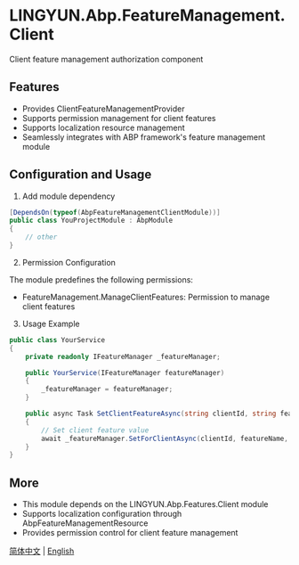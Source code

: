 # LINGYUN.Abp.FeatureManagement.Client

Client feature management authorization component

## Features

* Provides ClientFeatureManagementProvider
* Supports permission management for client features
* Supports localization resource management
* Seamlessly integrates with ABP framework's feature management module

## Configuration and Usage

1. Add module dependency

```csharp
[DependsOn(typeof(AbpFeatureManagementClientModule))]
public class YouProjectModule : AbpModule
{
    // other
}
```

2. Permission Configuration

The module predefines the following permissions:
* FeatureManagement.ManageClientFeatures: Permission to manage client features

3. Usage Example

```csharp
public class YourService
{
    private readonly IFeatureManager _featureManager;

    public YourService(IFeatureManager featureManager)
    {
        _featureManager = featureManager;
    }

    public async Task SetClientFeatureAsync(string clientId, string featureName, string value)
    {
        // Set client feature value
        await _featureManager.SetForClientAsync(clientId, featureName, value);
    }
}
```

## More

* This module depends on the LINGYUN.Abp.Features.Client module
* Supports localization configuration through AbpFeatureManagementResource
* Provides permission control for client feature management

[简体中文](./README.md) | [English](./README.EN.md)
